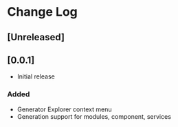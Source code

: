 # Change Log

## [Unreleased]

## [0.0.1]

- Initial release

### Added

- Generator Explorer context menu
- Generation support for modules, component, services
